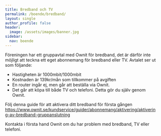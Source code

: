 ```yaml
---
title: Bredband och TV
permalink: /boende/bredband/
layout: single
author_profile: false
header:
  image: /assets/images/banner.jpg
sidebar:
  nav: boende
---
```


Föreningen har ett gruppavtal med Ownit för bredband, det är därför inte möjligt att teckna ett eget abonnemang för bredband eller TV. Avtalet ser ut som följande:
- Hastigheten är 1000mbit/1000mbit
- Kostnaden är 139kr/mån som tillkommer på avgiften
- En router ingår ej, men går att beställa via Ownit.
- Det går att köpa till både TV och telefoni. Detta gör du själv genom Ownit.

Följ denna guide för att aktivera ditt bredband för första gången <a href="https://www.ownit.se/kundservice/guider/abonnemang/aktivering/aktivering-av-bredband-gruppanslutning">https://www.ownit.se/kundservice/guider/abonnemang/aktivering/aktivering-av-bredband-gruppanslutning</a>

Kontakta i första hand Ownit om du har problem med bredband, TV eller telefoni.